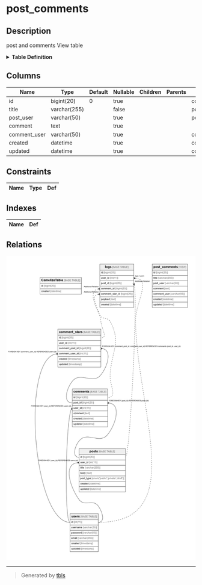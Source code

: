 # post_comments

## Description

post and comments View table
<details>
<summary><strong>Table Definition</strong></summary>

```sql
CREATE VIEW post_comments AS (select `c`.`id` AS `id`,`p`.`title` AS `title`,`u2`.`username` AS `post_user`,`c`.`comment` AS `comment`,`u2`.`username` AS `comment_user`,`c`.`created` AS `created`,`c`.`updated` AS `updated` from (((`testdb`.`posts` `p` left join `testdb`.`comments` `c` on((`p`.`id` = `c`.`post_id`))) left join `testdb`.`users` `u` on((`u`.`id` = `p`.`user_id`))) left join `testdb`.`users` `u2` on((`u2`.`id` = `c`.`user_id`))))
```

</details>


## Columns

| Name | Type | Default | Nullable | Children | Parents | Comment |
| ---- | ---- | ------- | -------- | -------- | ------- | ------- |
| id | bigint(20) | 0 | true |  |  | comments.id |
| title | varchar(255) |  | false |  |  | posts.title |
| post_user | varchar(50) |  | true |  |  | posts.users.username |
| comment | text |  | true |  |  |  |
| comment_user | varchar(50) |  | true |  |  | comments.users.username |
| created | datetime |  | true |  |  | comments.created |
| updated | datetime |  | true |  |  | comments.updated |

## Constraints

| Name | Type | Def |
| ---- | ---- | --- |

## Indexes

| Name | Def |
| ---- | --- |

## Relations

![er](post_comments.png)

---

> Generated by [tbls](https://github.com/k1LoW/tbls)